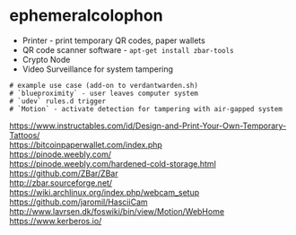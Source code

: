 # ephemeralcolophon

* Printer - print temporary QR codes, paper wallets  
* QR code scanner software - `apt-get install zbar-tools`  
* Crypto Node  
* Video Surveillance for system tampering  

```
# example use case (add-on to verdantwarden.sh)  
# `blueproximity` - user leaves computer system  
# `udev` rules.d trigger  
# `Motion` - activate detection for tampering with air-gapped system
```

https://www.instructables.com/id/Design-and-Print-Your-Own-Temporary-Tattoos/  
https://bitcoinpaperwallet.com/index.php  
https://pinode.weebly.com/  
https://pinode.weebly.com/hardened-cold-storage.html  
https://github.com/ZBar/ZBar  
http://zbar.sourceforge.net/  
https://wiki.archlinux.org/index.php/webcam_setup  
https://github.com/jaromil/HasciiCam  
http://www.lavrsen.dk/foswiki/bin/view/Motion/WebHome  
https://www.kerberos.io/  
